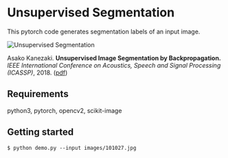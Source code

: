# Unsupervised Segmentation 

This pytorch code generates segmentation labels of an input image.

![Unsupervised Segmentation](https://github.com/kanezaki/pytorch-unsupervised-segmentation/blob/gh-pages/ICASSP2018_kanezaki.png)

Asako Kanezaki.
**Unsupervised Image Segmentation by Backpropagation.** 
*IEEE International Conference on Acoustics, Speech and Signal Processing (ICASSP)*, 2018.
([pdf](https://kanezaki.github.io/pytorch-unsupervised-segmentation/ICASSP2018_kanezaki.pdf))

## Requirements

python3, pytorch, opencv2, scikit-image

## Getting started

    $ python demo.py --input images/101027.jpg

